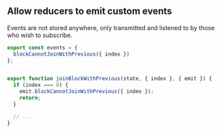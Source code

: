 ## Allow reducers to emit custom events

Events are not stored anywhere, only transmitted and listened to by those who
wish to subscribe.

```javascript
export const events = {
  blockCannotJoinWithPrevious({ index })
};


export function joinBlockWithPrevious(state, { index }, { emit }) {
  if (index === 0) {
    emit.blockCannotJoinWithPrevious({ index });
    return;
  }

  // ...
}
```
